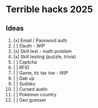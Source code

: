 # Terrible hacks 2025

## Ideas

1. [x] Email / Password auth
2. [ ] Oauth - WIP
3. [x] Skill test - math problem
4. [x] Skill testing (puzzle, trivia)
5. [ ] Captcha
6. [ ] RFID
7. [ ] Game, tic tac toe - WIP
8. [ ] Dab up
9. [ ] Sudoku
10. [ ] Cursed audio
11. [ ] Pokemon country
12. [ ] Geo guesser
